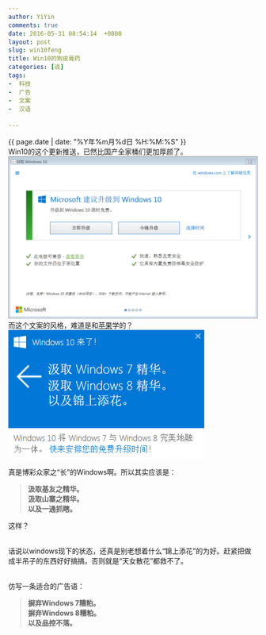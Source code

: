 ```yaml
---
author: YiYin
comments: true
date: 2016-05-31 08:54:14  +0800
layout: post
slug: win10feng
title: Win10的狗皮膏药
categories: [说]
tags:
-  科技
-  广告
-  文案
-  汉语

---
```

<div class="saying">
<div class="timestamp">{{ page.date | date: "%Y年%m月%d日 %H:%M:%S" }}</div>
Win10的这个更新推送，已然比国产全家桶们更加厚颜了。<br>	
<img src="/public/images/win10.jpg" alt="">
而这个文案的风格，难道是和<a href="http://whyhow.github.io/2016/04/26/say0426applezh.html">苹果</a>学的？<br>
<img src="/public/images/win10_1.jpg" alt="">

真是博彩众家之“长”的Windows啊。所以其实应该是：
<blockquote><b>
	汲取基友之精华。<br>
	汲取山寨之精华。<br>
	以及一通抓瞎。
</b></blockquote>
这样？<br><br>

话说以windows现下的状态，还真是别老想着什么“锦上添花”的为好。赶紧把做成半吊子的东西好好搞搞，否则就是“天女散花”都救不了。<br><br>

仿写一条适合的广告语：
<blockquote><b>摒弃Windows 7糟粕。<br>
摒弃Windows 8糟粕。<br>
以及品控不落。</b></blockquote>
</div>
